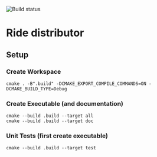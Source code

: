 ![Build status](https://travis-ci.org/ob-algdatii-ss18/leistungsnachweis-ride-distributor.svg?branch=master)

# Ride distributor

## Setup
### Create Workspace
```
cmake . -B".build" -DCMAKE_EXPORT_COMPILE_COMMANDS=ON -DCMAKE_BUILD_TYPE=Debug
```

### Create Executable (and documentation)
```
cmake --build .build --target all
cmake --build .build --target doc
```

### Unit Tests (first create executable)
```
cmake --build .build --target test
```
